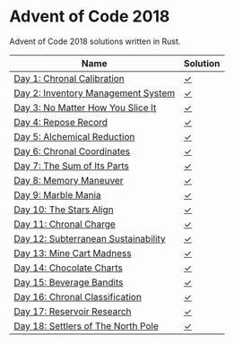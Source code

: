 # Advent of Code 2018

Advent of Code 2018 solutions written in Rust. 

|Name                                                                       |Solution                  |
|---------------------------------------------------------------------------|--------------------------|
|[Day 1: Chronal Calibration](https://adventofcode.com/2018/day/1)          |[✓](src/bin/day1.rs)      |
|[Day 2: Inventory Management System](https://adventofcode.com/2018/day/2)  |[✓](src/bin/day2.rs)      |
|[Day 3: No Matter How You Slice It](https://adventofcode.com/2018/day/3)   |[✓](src/bin/day3.rs)      |
|[Day 4: Repose Record](https://adventofcode.com/2018/day/4)                |[✓](src/bin/day4.rs)      |
|[Day 5: Alchemical Reduction](https://adventofcode.com/2018/day/5)         |[✓](src/bin/day5.rs)      |
|[Day 6: Chronal Coordinates](https://adventofcode.com/2018/day/6)          |[✓](src/bin/day6.rs)      |
|[Day 7: The Sum of Its Parts](https://adventofcode.com/2018/day/7)         |[✓](src/bin/day7.rs)      |
|[Day 8: Memory Maneuver](https://adventofcode.com/2018/day/8)              |[✓](src/bin/day8.rs)      |
|[Day 9: Marble Mania](https://adventofcode.com/2018/day/9)                 |[✓](src/bin/day9.rs)      |
|[Day 10: The Stars Align](https://adventofcode.com/2018/day/10)            |[✓](src/bin/day10.rs)     |
|[Day 11: Chronal Charge](https://adventofcode.com/2018/day/11)             |[✓](src/bin/day11.rs)     |
|[Day 12: Subterranean Sustainability](https://adventofcode.com/2018/day/12)|[✓](src/bin/day12.rs)     |
|[Day 13: Mine Cart Madness](https://adventofcode.com/2018/day/13)          |[✓](src/bin/day13.rs)     |
|[Day 14: Chocolate Charts](https://adventofcode.com/2018/day/14)           |[✓](src/bin/day14.rs)     |
|[Day 15: Beverage Bandits](https://adventofcode.com/2018/day/15)           |[✓](src/bin/day15.rs)     |
|[Day 16: Chronal Classification](https://adventofcode.com/2018/day/16)     |[✓](src/bin/day16.rs)     |
|[Day 17: Reservoir Research](https://adventofcode.com/2018/day/17)         |[✓](src/bin/day17.rs)     |
|[Day 18: Settlers of The North Pole](https://adventofcode.com/2018/day/18) |[✓](src/bin/day18.rs)     |